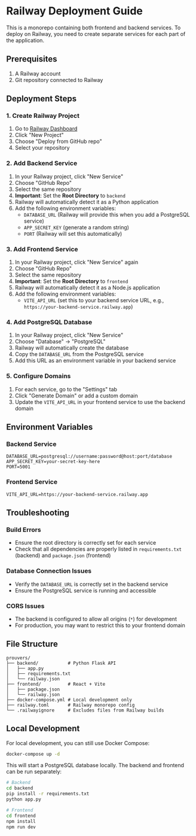 # Railway Deployment Guide

This is a monorepo containing both frontend and backend services. To deploy on Railway, you need to create separate services for each part of the application.

## Prerequisites

1. A Railway account
2. Git repository connected to Railway

## Deployment Steps

### 1. Create Railway Project

1. Go to [Railway Dashboard](https://railway.app/dashboard)
2. Click "New Project"
3. Choose "Deploy from GitHub repo"
4. Select your repository

### 2. Add Backend Service

1. In your Railway project, click "New Service"
2. Choose "GitHub Repo"
3. Select the same repository
4. **Important**: Set the **Root Directory** to `backend`
5. Railway will automatically detect it as a Python application
6. Add the following environment variables:
   - `DATABASE_URL` (Railway will provide this when you add a PostgreSQL service)
   - `APP_SECRET_KEY` (generate a random string)
   - `PORT` (Railway will set this automatically)

### 3. Add Frontend Service

1. In your Railway project, click "New Service" again
2. Choose "GitHub Repo"
3. Select the same repository
4. **Important**: Set the **Root Directory** to `frontend`
5. Railway will automatically detect it as a Node.js application
6. Add the following environment variables:
   - `VITE_API_URL` (set this to your backend service URL, e.g., `https://your-backend-service.railway.app`)

### 4. Add PostgreSQL Database

1. In your Railway project, click "New Service"
2. Choose "Database" → "PostgreSQL"
3. Railway will automatically create the database
4. Copy the `DATABASE_URL` from the PostgreSQL service
5. Add this URL as an environment variable in your backend service

### 5. Configure Domains

1. For each service, go to the "Settings" tab
2. Click "Generate Domain" or add a custom domain
3. Update the `VITE_API_URL` in your frontend service to use the backend domain

## Environment Variables

### Backend Service
```
DATABASE_URL=postgresql://username:password@host:port/database
APP_SECRET_KEY=your-secret-key-here
PORT=5001
```

### Frontend Service
```
VITE_API_URL=https://your-backend-service.railway.app
```

## Troubleshooting

### Build Errors
- Ensure the root directory is correctly set for each service
- Check that all dependencies are properly listed in `requirements.txt` (backend) and `package.json` (frontend)

### Database Connection Issues
- Verify the `DATABASE_URL` is correctly set in the backend service
- Ensure the PostgreSQL service is running and accessible

### CORS Issues
- The backend is configured to allow all origins (`*`) for development
- For production, you may want to restrict this to your frontend domain

## File Structure

```
prouvers/
├── backend/           # Python Flask API
│   ├── app.py
│   ├── requirements.txt
│   └── railway.json
├── frontend/          # React + Vite
│   ├── package.json
│   └── railway.json
├── docker-compose.yml # Local development only
├── railway.toml       # Railway monorepo config
└── .railwayignore     # Excludes files from Railway builds
```

## Local Development

For local development, you can still use Docker Compose:

```bash
docker-compose up -d
```

This will start a PostgreSQL database locally. The backend and frontend can be run separately:

```bash
# Backend
cd backend
pip install -r requirements.txt
python app.py

# Frontend
cd frontend
npm install
npm run dev
```
